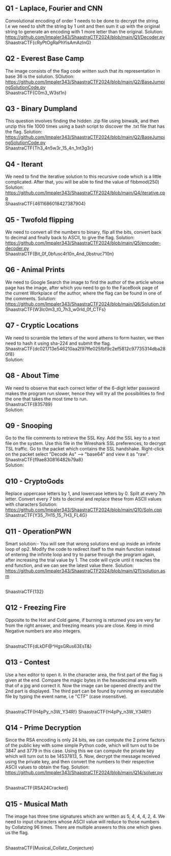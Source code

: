 ## Q1 - Laplace, Fourier and CNN
Convolutional encoding of order 1 needs to be done to decrypt the string. I.e we need to shift the string by 1 unit and then sum it up with the original string to generate an encoding with 1 more letter than the original. 
Solution: https://github.com/Impaler343/ShaastraCTF2024/blob/main/Q1/Decoder.py
<br />
ShaastraCTF{cRyPtOgRaPhYisAmAzInG}
<br />

## Q2 - Everest Base Camp
The image consists of the flag code written such that its representation in base 36 is the solution.
SOlution: https://github.com/Impaler343/ShaastraCTF2024/blob/main/Q2/BaseJumpingSolutionCode.py
<br />
ShaastraCTF{C0m3_W3st1n}
<br />

## Q3 - Binary Dumpland
This question involves finding the hidden .zip file using binwalk, and then unzip this file 1000 times using a bash script to discover the .txt file that has the flag.
Solution: https://github.com/Impaler343/ShaastraCTF2024/blob/main/Q2/BaseJumpingSolutionCode.py
<br />
ShaastraCTF{Th3_4n5w3r_15_4n_1nt3g3r}
<br />

## Q4 - Iterant
We need to find the iterative solution to this recursive code which is a little complicated. After that, you will be able to find the value of fibbmod(250)
Solution: https://github.com/Impaler343/ShaastraCTF2024/blob/main/Q4/iterative.cpp
<br />
ShaastraCTF{4611686018427387904}
<br />

## Q5 - Twofold flipping
We need to convert all the numbers to binary, flip all the bits, convert back to decimal and finally back to ASCII, to give the flag.
Solution: https://github.com/Impaler343/ShaastraCTF2024/blob/main/Q5/encoder-decoder.py
<br />
ShaastraCTF{Bit_0f_0bfusc4t10n_4nd_0bstruc710n}
<br />

## Q6 - Animal Prints
We need to Google Search the image to find the author of the article whose page has the image, after which you need to go to the FaceBook page of the current Workplace of the author, where the flag can be found in one of the comments.
Solution: https://github.com/Impaler343/ShaastraCTF2024/blob/main/Q6/Solution.txt
<br />
ShaastraCTF{W3lc0m3_t0_7h3_w0rld_0f_CTFs}
<br />

## Q7 - Cryptic Locations
We need to scramble the letters of the word athens to form hasten, we then need to hash it using sha-224 and submit the flag.
<br />
ShaastraCTF{dc021713e546210aa2f97ffe025fbf9c2ef5812c97735314dba280f8}
<br />
Solution:
<br />

## Q8 - About Time
We need to observe that each correct letter of the 6-digit letter password makes the program run slower, hence they will try all the possibilities to find the one that takes the most time to run.
<br />
ShaastraCTF{835789}
<br />
Solution: 
<br />

## Q9 - Snooping
Go to the file comments to retrieve the SSL Key.
Add the SSL key to a text file on the system.
Use this file in the Wireshark SSL preferences, to decrypt TSL traffic.
Go to the packet which contains the SSL handshake.
Right-click on the packet select "Decode As" --> "base64" and view it as "raw".
<br />
ShaastraCTF{f9ae830816482b79a8}
<br />
Solution: 

## Q10 - CryptoGods
Replace uppercase letters by 1, and lowercase letters by 0. Split at every 7th letter. Convert every 7 bits to decimal and replace these from ASCII values with characters
Solution: https://github.com/Impaler343/ShaastraCTF2024/blob/main/Q10/Soln.cpp
<br />
ShaastraCTF{Y35_7H15_15_7H3_FL4G}
<br />

## Q11 - OperationPWN
Smart solution:- You will see that wrong solutions end up inside an infinite loop of op2. Modify the code to redirect itself to the main function instead of entering the infinite loop and try to parse through the program again, after increasing the trial value by 1. The code will cycle until it reaches the end function, and we can see the latest value there.
Solution: https://github.com/Impaler343/ShaastraCTF2024/blob/main/Q11/solution.asm

<br />
ShaastraCTF{132}
<br />

## Q12 - Freezing Fire
Opposite to the Hot and Cold game, if burning is returned you are very far from the right answer, and freezing means you are close. Keep in mind Negative numbers are also integers.

<br />
ShaastraCTF{dLkDF@^HgsGRus63EsT&}
<br />

## Q13 - Contest
Use a hex editor to open it. In the character area, the first part of the flag is given at the end. Compare the magic bytes in the hexadecimal area with that of a jpg and correct it. Now the image can be opened directly and the 2nd part is displayed. The third part can be found by running an executable file by typing the event name, i.e "CTF" (case insensitive).


<br />
ShaastraCTF{H4pPy_n3W_Y34R!}
ShaastraCTF{H4pPy_n3W_Y34R!!}
<br />


## Q14 - Prime Decryption
Since the RSA encoding is only 24 bits, we can compute the 2 prime factors of the public key with some simple Python code, which will turn out to be 3847 and 3779 in this case. Using this we can compute the private key which will turn out to be 14537813, 5. Now, decrypt the message received using the private key, and then convert the numbers to their respective ASCII values to obtain the flag. 
Solution: https://github.com/Impaler343/ShaastraCTF2024/blob/main/Q14/solver.py

<br />
ShaastraCTF{RSA24Cracked}
<br />

## Q15 - Musical Math
The image has three time signatures which are written as 5, 4, 4, 4, 2, 4. We need to input characters whose ASCII value will reduce to those numbers by Collatzing 96 times. There are multiple answers to this one which gives us the flag.

<br />
ShaastraCTF{Musical_Collatz_Conjecture}
<br />




